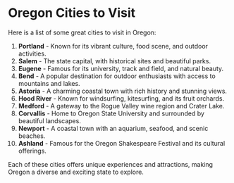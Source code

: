 # Oregon Cities to Visit

Here is a list of some great cities to visit in Oregon:

1. **Portland** - Known for its vibrant culture, food scene, and outdoor activities.
2. **Salem** - The state capital, with historical sites and beautiful parks.
3. **Eugene** - Famous for its university, track and field, and natural beauty.
4. **Bend** - A popular destination for outdoor enthusiasts with access to mountains and lakes.
5. **Astoria** - A charming coastal town with rich history and stunning views.
6. **Hood River** - Known for windsurfing, kitesurfing, and its fruit orchards.
7. **Medford** - A gateway to the Rogue Valley wine region and Crater Lake.
8. **Corvallis** - Home to Oregon State University and surrounded by beautiful landscapes.
9. **Newport** - A coastal town with an aquarium, seafood, and scenic beaches.
10. **Ashland** - Famous for the Oregon Shakespeare Festival and its cultural offerings.

Each of these cities offers unique experiences and attractions, making Oregon a diverse and exciting state to explore.

